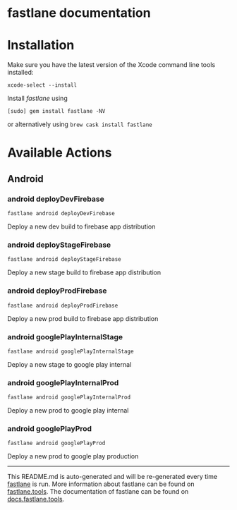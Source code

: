 # fastlane documentation

# Installation

Make sure you have the latest version of the Xcode command line tools installed:

```
xcode-select --install
```

Install _fastlane_ using

```
[sudo] gem install fastlane -NV
```

or alternatively using `brew cask install fastlane`

# Available Actions

## Android

### android deployDevFirebase

```
fastlane android deployDevFirebase
```

Deploy a new dev build to firebase app distribution

### android deployStageFirebase

```
fastlane android deployStageFirebase
```

Deploy a new stage build to firebase app distribution

### android deployProdFirebase

```
fastlane android deployProdFirebase
```

Deploy a new prod build to firebase app distribution

### android googlePlayInternalStage

```
fastlane android googlePlayInternalStage
```

Deploy a new stage to google play internal

### android googlePlayInternalProd

```
fastlane android googlePlayInternalProd
```

Deploy a new prod to google play internal

### android googlePlayProd

```
fastlane android googlePlayProd
```

Deploy a new prod to google play production

---

This README.md is auto-generated and will be re-generated every time
[fastlane](https://fastlane.tools) is run. More information about fastlane can be found on
[fastlane.tools](https://fastlane.tools). The documentation of fastlane can be found on
[docs.fastlane.tools](https://docs.fastlane.tools).
